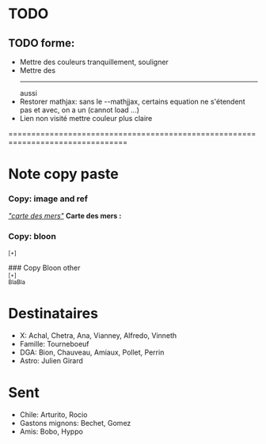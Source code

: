 # TODO


## TODO forme: 
* Mettre des couleurs tranquillement, souligner
* Mettre des <hr> aussi 
* Restorer mathjax: sans le --mathjjax, certains equation ne s'étendent pas et avec, on a un (cannot load ...)
* Lien non visité mettre couleur plus claire


================================================================================

# Note copy paste
### Copy: image and ref
<a href="#f_carte"><i>"carte des mers"</i></a>
  <a name="f_carte"></a>
    <b>Carte des mers :</b>

### Copy: bloon
<sup>[+]<div class="description">
</div></sup>
</div>
### Copy Bloon other
<div>
<sup>[+]<div class="description">
BlaBla
</div></sup>
<!-- Trick for sup -->
<ul></ul>
</div>


# Destinataires

* X: Achal, Chetra, Ana, Vianney, Alfredo, Vinneth
* Famille: Tourneboeuf
* DGA: Bion, Chauveau, Amiaux, Pollet, Perrin
* Astro: Julien Girard

# Sent

* Chile: Arturito, Rocio
* Gastons mignons: Bechet, Gomez
* Amis: Bobo, Hyppo
